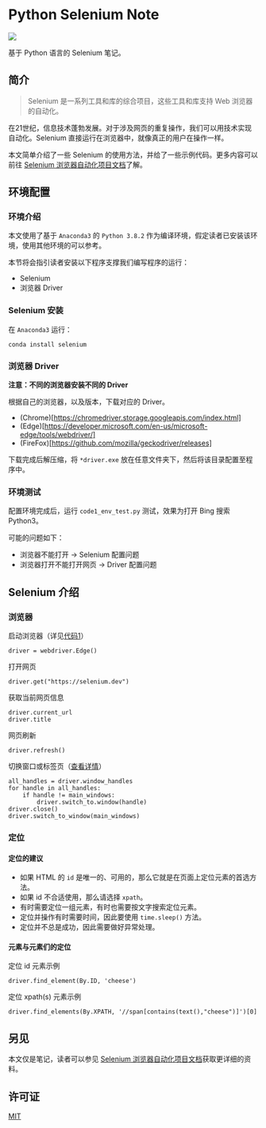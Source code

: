 # Python Selenium Note

<img src="https://img.shields.io/badge/license-MIT-green.svg" />

基于 Python 语言的 Selenium 笔记。

## 简介

> Selenium 是一系列工具和库的综合项目，这些工具和库支持 Web 浏览器的自动化。

在21世纪，信息技术蓬勃发展。对于涉及网页的重复操作，我们可以用技术实现自动化。Selenium 直接运行在浏览器中，就像真正的用户在操作一样。

本文简单介绍了一些 Selenium 的使用方法，并给了一些示例代码。更多内容可以前往 [Selenium 浏览器自动化项目文档](https://www.selenium.dev/zh-cn/documentation/)了解。

## 环境配置

### 环境介绍

本文使用了基于 `Anaconda3` 的 `Python 3.8.2` 作为编译环境，假定读者已安装该环境，使用其他环境的可以参考。

本节将会指引读者安装以下程序支撑我们编写程序的运行：

- Selenium
- 浏览器 Driver

### Selenium 安装

在 `Anaconda3` 运行：

```
conda install selenium
```

### 浏览器 Driver

**注意：不同的浏览器安装不同的 Driver**

根据自己的浏览器，以及版本，下载对应的 Driver。

- (Chrome)[https://chromedriver.storage.googleapis.com/index.html]
- (Edge)[https://developer.microsoft.com/en-us/microsoft-edge/tools/webdriver/]
- (FireFox)[https://github.com/mozilla/geckodriver/releases]

下载完成后解压缩，将 `*driver.exe` 放在任意文件夹下，然后将该目录配置至程序中。

### 环境测试

配置环境完成后，运行 `code1_env_test.py` 测试，效果为打开 Bing 搜索 Python3。

可能的问题如下：

- 浏览器不能打开 -> Selenium 配置问题
- 浏览器打开不能打开网页 -> Driver 配置问题

## Selenium 介绍

### 浏览器

启动浏览器（详见[代码1](./code/code1_env_test.py)）
```
driver = webdriver.Edge()
```

打开网页
```
driver.get("https://selenium.dev")
```

获取当前网页信息
```
driver.current_url
driver.title
```

网页刷新
```
driver.refresh()
```

切换窗口或标签页（[查看详情](https://www.selenium.dev/zh-cn/documentation/webdriver/browser_manipulation/#%E5%88%87%E6%8D%A2%E7%AA%97%E5%8F%A3%E6%88%96%E6%A0%87%E7%AD%BE%E9%A1%B5)）
```
all_handles = driver.window_handles
for handle in all_handles:
    if handle != main_windows:
        driver.switch_to.window(handle)
driver.close()
driver.switch_to_window(main_windows)
```

### 定位

#### 定位的建议

- 如果 HTML 的 `id` 是唯一的、可用的，那么它就是在页面上定位元素的首选方法。
- 如果 id 不合适使用，那么请选择 `xpath`。
- 有时需要定位一组元素，有时也需要按文字搜索定位元素。
- 定位并操作有时需要时间，因此要使用 `time.sleep()` 方法。
- 定位并不总是成功，因此需要做好异常处理。

#### 元素与元素们的定位

定位 id 元素示例
```
driver.find_element(By.ID, 'cheese')
```

定位 xpath(s) 元素示例
```
driver.find_elements(By.XPATH, '//span[contains(text(),"cheese")]')[0]
```

## 另见

本文仅是笔记，读者可以参见 [Selenium 浏览器自动化项目文档](https://www.selenium.dev/zh-cn/documentation/)获取更详细的资料。

## 许可证

[MIT](LICENSE)

